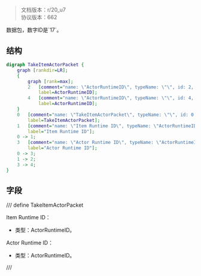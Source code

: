 # <!-- md:samp TakeItemActorPacket -->

> 文档版本：r/20_u7<br/>协议版本：662

<!-- md:samp TakeItemActorPacket -->数据包，数字ID是`17`。

## 结构

```dot
digraph TakeItemActorPacket {
	graph [rankdir=LR];
	{
		graph [rank=max];
		2	[comment="name: \"ActorRuntimeID\", typeName: \"\", id: 2, branchId: 0, recurseId: -1, attributes: 512, notes: \"\"",
			label=ActorRuntimeID];
		4	[comment="name: \"ActorRuntimeID\", typeName: \"\", id: 4, branchId: 0, recurseId: -1, attributes: 512, notes: \"\"",
			label=ActorRuntimeID];
	}
	0	[comment="name: \"TakeItemActorPacket\", typeName: \"\", id: 0, branchId: 17, recurseId: -1, attributes: 0, notes: \"\"",
		label=TakeItemActorPacket];
	1	[comment="name: \"Item Runtime ID\", typeName: \"ActorRuntimeID\", id: 1, branchId: 0, recurseId: -1, attributes: 256, notes: \"\"",
		label="Item Runtime ID"];
	0 -> 1;
	3	[comment="name: \"Actor Runtime ID\", typeName: \"ActorRuntimeID\", id: 3, branchId: 0, recurseId: -1, attributes: 256, notes: \"\"",
		label="Actor Runtime ID"];
	0 -> 3;
	1 -> 2;
	3 -> 4;
}

```

## 字段

/// define
TakeItemActorPacket

Item Runtime ID：[<!-- md:samp ActorRuntimeID -->](refs/protocols/types/ActorRuntimeID.md)

- 类型：ActorRuntimeID。

Actor Runtime ID：[<!-- md:samp ActorRuntimeID -->](refs/protocols/types/ActorRuntimeID.md)

- 类型：ActorRuntimeID。


///
